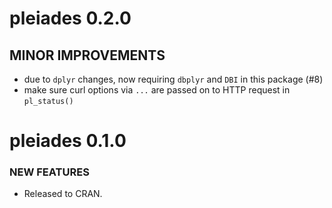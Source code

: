 pleiades 0.2.0
==============

## MINOR IMPROVEMENTS

* due to `dplyr` changes, now requiring `dbplyr` and `DBI`
in this package (#8)
* make sure curl options via `...` are passed on to HTTP request
in `pl_status()`



pleiades 0.1.0
==============

### NEW FEATURES

* Released to CRAN.
